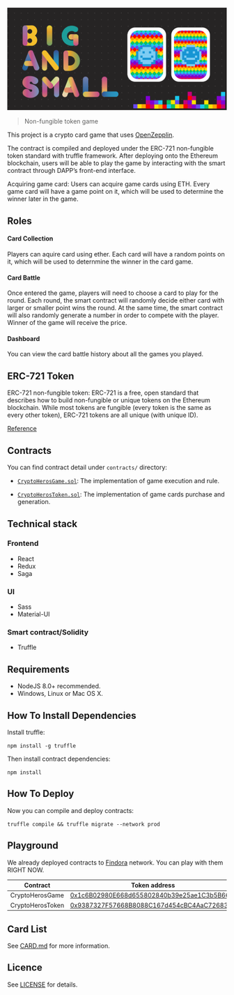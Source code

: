 <p align=center>
<img src="./icon.png">
</p>

> Non-fungible token game

This project is a crypto card game that uses [OpenZepplin](https://github.com/OpenZeppelin/openzeppelin-solidity).

The contract is compiled and deployed under the ERC-721 non-fungible token standard with truffle framework. After deploying onto the Ethereum blockchain, users will be able to play the game by interacting with the smart contract through DAPP’s front-end interface.

Acquiring game card:
Users can acquire game cards using ETH. Every game card will have a game point on it, which will be used to determine the winner later in the game.

## Roles

#### Card Collection
Players can aquire card using ether. Each card will have a random points on it, which will be used to deternmine the winner in the card game.

#### Card Battle
Once entered the game, players will need to choose a card to play for the round. Each round, the smart contract will randomly decide either card with larger or smaller point wins the round. At the same time, the smart contract will also randomly generate a number in order to compete with the player. Winner of the game will receive the price.

#### Dashboard
You can view the card battle history about all the games you played.

## ERC-721 Token

ERC-721 non-fungible token:
    ERC-721 is a free, open standard that describes how to build non-fungible or unique tokens on the Ethereum blockchain. While most tokens are fungible (every token is the same as every other token), ERC-721 tokens are all unique (with unique ID).

[Reference](https://github.com/ethereum/EIPs/blob/master/EIPS/eip-721.md)


## Contracts
You can find contract detail under `contracts/` directory:
- [`CryptoHerosGame.sol`](./contracts/CryptoHerosGame.sol):
    The implementation of game execution and rule.

- [`CryptoHerosToken.sol`](./contracts/CryptoHerosToken.sol):
    The implementation of game cards purchase and generation.

## Technical stack

### Frontend
- React
- Redux
- Saga

### UI
- Sass
- Material-UI

### Smart contract/Solidity
- Truffle

## Requirements

* NodeJS 8.0+ recommended.
* Windows, Linux or Mac OS X.

## How To Install Dependencies

Install truffle:

```
npm install -g truffle
```

Then install contract dependencies:

```
npm install
```

## How To Deploy

Now you can compile and deploy contracts:

```
truffle compile && truffle migrate --network prod
```

## Playground

We already deployed contracts to [Findora](http://dev-evm.findorascan.io.s3-website-us-west-2.amazonaws.com/) network. You can play with them RIGHT NOW.

| Contract         | Token address | Transaction hash
|------------------|---------------|---------------------
| CryptoHerosGame  | [0x1c6B02980E668d655802840b39e25ae1C3b5B668](http://dev-evm.findorascan.io.s3-website-us-west-2.amazonaws.com/addressevm?key=0x1c6B02980E668d655802840b39e25ae1C3b5B668) | [0x9dd3a99d6ffa05db2dd5b4934009e0148154dd96d9f477c313d92a443f9ee94c](http://dev-evm.findorascan.io.s3-website-us-west-2.amazonaws.com/tx/0x9dd3a99d6ffa05db2dd5b4934009e0148154dd96d9f477c313d92a443f9ee94c)
| CryptoHerosToken | [0x9387327F57668B8088C167d454cBC4AaC7268337](http://dev-evm.findorascan.io.s3-website-us-west-2.amazonaws.com/addressevm?key=0x9387327F57668B8088C167d454cBC4AaC7268337) | [0xab2ed7bada8fe29ba4c7c154eca8668c7e5ee8f6dbe10b2aa7d55df0c763cc45](http://dev-evm.findorascan.io.s3-website-us-west-2.amazonaws.com/tx/0xab2ed7bada8fe29ba4c7c154eca8668c7e5ee8f6dbe10b2aa7d55df0c763cc45)

## Card List

See [CARD.md](./dapp/CARD.md) for more information.

## Licence

See [LICENSE](./LICENSE) for details.
